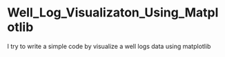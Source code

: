 # Well_Log_Visualizaton_Using_Matplotlib
I try to write a simple code by visualize a well logs data using matplotlib
